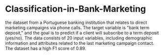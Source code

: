 # Classification-in-Bank-Marketing
the dataset from a Portuguese banking institution that relates to direct marketing campaigns via phone calls. 
The target variable is "bank term deposit," and the goal is to predict if a client will subscribe to a term deposit (yes/no). 
The data consists of 20 input variables, including demographic information and attributes related to the last marketing campaign contact. 
The dataset has a high F1 score of 0.89.
